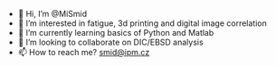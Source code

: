 - 👋 Hi, I’m @MiSmid
- 👀 I’m interested in fatigue, 3d printing and digital image correlation
- 🌱 I’m currently learning basics of Python and Matlab
- 💞️ I’m looking to collaborate on DIC/EBSD analysis
- 📫 How to reach me? smid@ipm.cz

<!---
MiSmid/MiSmid is a ✨ special ✨ repository because its `README.md` (this file) appears on your GitHub profile.
You can click the Preview link to take a look at your changes.
--->
